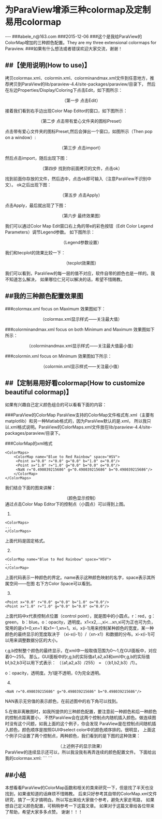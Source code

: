 <h1 align="ceter">为ParaView增添三种colormap及定制易用colormap</h1>
---
###abele_n@163.com
###2015-12-06
###这个是我给ParaView的ColorMap增加的三种颜色配置。They are my three extensional colormaps for Paraview.
###如果有什么想法或者错误欢迎大家交流，谢谢！


##【使用说明(How to use)】
----
拷贝colormax.xml、colormin.xml、colorminandmax.xml文件到任意地方，推荐拷贝到ParaView的lib/paraview-4.4/site-packages/paraview/目录下，
然后在左边Properties/Display/Coloring下点击Edit，如下图所示：
<div align="center">
<img src="https://github.com/weiminghu07/colormap/blob/master/pics/1.png" alt=""/><br />
（第一步 点击Edit）
</div>

接着我们看到右手边出现Color Map Editor的窗口，如下图所示：
<div align="center">
<img src="https://github.com/weiminghu07/colormap/blob/master/pics/2.png" alt=""/><br />
（第二步 点击带有爱心文件夹的图标Preset）
</div>

点击带有爱心文件夹的图标Preset,然后会弹出一个窗口，如图所示（Then pop on a window）:
<div align="center">
<img src="https://github.com/weiminghu07/colormap/blob/master/pics/3.png" alt=""/><br />
（第三步 点击import）
</div>

然后点击import，随后出现下图：
<div align="center">
<img src="https://github.com/weiminghu07/colormap/blob/master/pics/4.png" alt=""/><br />
（第四步 找到你前面拷贝的文件，点击ok）
</div>

找到前面你存放的文件，然后选中，点击ok即可输入（注意ParaView不识别中文）。
ok之后出现下图：
<div align="center">
<img src="https://github.com/weiminghu07/colormap/blob/master/pics/5.png" alt=""/><br />
（第五步 点击Apply）
</div>

点击Apply，最后就出现了下图：
<div align="center">
<img src="https://github.com/weiminghu07/colormap/blob/master/pics/colormapformax.png" alt=""/><br />
（第六步 最终效果图）
</div>

我们可以通过Color Map Edit窗口右上角的带e的彩色按钮（Edit Color Legend Parameters）调节Legend参数。
如下图所示：
<div align="center">
<img src="https://github.com/weiminghu07/colormap/blob/master/pics/6.png" alt=""/><br />
（Legend参数设置）
</div>

我们和tecplot的效果比较一下：
<div align="center">
<img src="https://github.com/weiminghu07/colormap/blob/master/pics/tecplot.png" alt=""/><br />
（tecplot效果图）
</div>

我们可以看到，ParaView的每一层的值不对应，软件自带的颜色也是一样的。我不知道怎么解决，
如果哪位仁兄可以解决的话，希望不惜赐教。 


##我的三种颜色配置效果图
-----
###colormax.xml focus on Maximum
效果图如下：
<div align="center">
<img src="https://github.com/weiminghu07/colormap/blob/master/pics/colormapformax.png" alt=""/><br />
（colormax.xml显示样式——关注最大值）
</div>


###colorminandmax.xml focus on both Minimum and Maximum
效果图如下所示：
<div align="center">
<img src="https://github.com/weiminghu07/colormap/blob/master/pics/colormapformaxandmin.png" alt=""/><br />
（colorminandmax.xml显示样式——关注最大值最小值）
</div>


###colormin.xml focus on Minimum
效果图如下所示：
<div align="center">
<img src="https://github.com/weiminghu07/colormap/blob/master/pics/colormapformin.png" alt=""/><br />
（colormin.xml显示样式——关注最小值）
</div>


##【定制易用好看colormap(How to customize beautiful colormap)】
-----
如果有兴趣自己定义颜色组合的可以看看下面的内容：

###ParaView的ColorMap
ParaView支持的ColorMap文件格式有.xml（主要有matplotlib）和另一种Matlab格式的，因为ParaView默认的是.xml，
所以我只以.xml格式说明。ParaView的ColorMaps.xml文件放在lib/paraview-4.4/site-packages/paraview/目录下。

###ColorMap的xml格式
```
<ColorMaps>
    <ColorMap name="Blue to Red Rainbow" space="HSV">
     <Point x="0.0" r="0.0" g="0.0" b="1.0" o="0.0"/>
     <Point x="1.0" r="1.0" g="0.0" b="0.0" o="0.0"/>
     <NaN r="0.498039215686" g="0.498039215686" b="0.498039215686"/>
    </ColorMap>
</ColorMaps>
```
我们结合下面的图来讲解：
<div align="center">
<img src="https://github.com/weiminghu07/colormap/blob/master/pics/7.png" alt=""/><br />
（颜色显示控制）
</div>
通过点击Color Map Editor下的控制点（小圆点）可以得到上图。

1.
```
<ColorMaps>
...
</ColorMaps>
```
上面代码是固定格式。

2.
```
<ColorMap name="Blue to Red Rainbow" space="HSV">
...
</ColorMap>
```
上面代码表示一种颜色的界定。name表示这种颜色映射的名字，space表示其所属空间——在图
右下方Color Space可以看到。

3.
```
<Point x="0.0" r="0.0" g="0.0" b="1.0" o="0.0"/>
<Point x="1.0" r="1.0" g="0.0" b="0.0" o="0.0"/>
```
上面代码中x代表控制点位置（control point），就是图中的小圆点。r：red，g：green，
b：blue。o：opacity，透明度。x1<x2,...,xi<...xn,xi可为正也可为负，常用的是x1=0,xn=1
和x1=-1,xn=1。xi，x(i-1)用来控制某种颜色的宽度，某一种颜色的最终显示的宽度取决于
（xi-x(i-1)）/（xn-x1）和数据的分布。xi-x(i-1)可以用来调整数据分区的大小。

r,g,b控制整个颜色的最终显示，在xml中一般取值范围为0～1,在GUI面板中，对应着0～255。
那么，GUI面板中的r,g,b的实际值a1,a2,a3和xml中r,g,b的实际值b1,b2,b3可以用下式表示：
（（a1,a2,a3）/255） = （（b1,b2,b3）/1）。

o：opacity，透明度。为1是不透明，0为完全透明。

4.
```
<NaN r="0.498039215686" g="0.498039215686" b="0.498039215686"/>
```
NAN表示无穷值的表示颜色，在前述图中的右下角可以找到。

5.在做非离散图时，如我所提供的三种颜色配置，要注意前一种颜色和后一种颜色的控制点距离要小，
不然ParaView会在这两个控制点内随机插入颜色。做连续图时没有这个问题，如我上面的这个例子，你会发现
ParaView是在控制点间随机插入颜色，颜色顺序是按照GUI中select color中的颜色顺序排的。很明显，
上面这个例子只设置了两个控制点，两种颜色，我们看到的是下图的这种效果：
<div align="center">
<img src="https://github.com/weiminghu07/colormap/blob/master/pics/8.png" alt=""/><br />
（上述例子的显示效果）
</div>
ParaView的连续显示还可以，所以我没我有再弄连续的颜色配置文件。
下面给出我的colormax.xml:
```
<ColorMaps>
    <ColorMap name="FoucsMax" space="HSV">     
     <Point x="-1.00000000"  o="0.00000" r="0.00000" g="0.00000" b="1.00000"/>
     <Point x="-0.75000001"  o="0.00000" r="0.00000" g="0.00000" b="1.00000"/>
     <Point x="-0.75000000"  o="0.00000" r="0.00000" g="0.15000" b="1.00000"/>
     <Point x="-0.55000001"  o="0.00000" r="0.00000" g="0.15000" b="1.00000"/>
     <Point x="-0.55000000"  o="0.00000" r="0.00000" g="0.40000" b="1.00000"/>
     <Point x="-0.42500001"  o="0.00000" r="0.00000" g="0.40000" b="1.00000"/>
     <Point x="-0.42500000"  o="0.00000" r="0.00000" g="0.70000" b="1.00000"/>
     <Point x="-0.30000001"  o="0.00000" r="0.00000" g="0.70000" b="1.00000"/>
     <Point x="-0.30000000"  o="0.00000" r="0.00000" g="1.00000" b="1.00000"/>
     <Point x="-0.17500001"  o="0.00000" r="0.00000" g="1.00000" b="1.00000"/>
     <Point x="-0.17500000"  o="0.00000" r="0.17300" g="1.00000" b="0.50000"/>
     <Point x="-0.05000001"  o="0.00000" r="0.17300" g="1.00000" b="0.50000"/>
     <Point x="-0.05000000"  o="0.00000" r="0.06000" g="1.00000" b="0.20000"/>
     <Point x="0.07500000"  o="0.00000" r="0.06000" g="1.00000" b="0.20000"/>
     <Point x="0.07500001"  o="0.00000" r="0.00000" g="1.00000" b="0.00000"/>
     <Point x="0.22500000"  o="0.00000" r="0.00000" g="1.00000" b="0.00000"/>
     <Point x="0.22500001"  o="0.00000" r="0.40000" g="1.00000" b="0.08000"/>
     <Point x="0.35000000"  o="0.00000" r="0.40000" g="1.00000" b="0.08000"/>
     <Point x="0.35000001"  o="0.00000" r="0.70000" g="1.00000" b="0.08000"/>
     <Point x="0.47500000"  o="0.00000" r="0.70000" g="1.00000" b="0.08000"/>
     <Point x="0.47500001"  o="0.00000" r="0.99000" g="1.00000" b="0.08000"/>
     <Point x="0.60000000"  o="0.00000" r="0.99000" g="1.00000" b="0.08000"/>
     <Point x="0.60000001"  o="0.00000" r="1.00000" g="0.55000" b="0.08000"/>
     <Point x="0.72500000"  o="0.00000" r="1.00000" g="0.55000" b="0.08000"/>
     <Point x="0.7250001"  o="0.00000" r="1.00000" g="0.25000" b="0.03000"/>
     <Point x="0.8500000"  o="0.00000" r="1.00000" g="0.25000" b="0.03000"/>
     <Point x="0.85000001"  o="0.00000" r="1.00000" g="0.00000" b="0.00000"/>
     <Point x="0.95000000"  o="0.00000" r="1.00000" g="0.00000" b="0.00000"/>
     <Point x="0.95000001"  o="0.00000" r="0.70000" g="0.00000" b="0.00000"/>
     <Point x="1.00000000"  o="0.00000" r="0.70000" g="0.00000" b="0.00000"/>
     <NaN r="0.00000" g="0.00000" b="0.00000"/>
    </ColorMap>
</ColorMaps>
```


##小结
-----
本想看看ParaView的ColorMap函数和相关的类来研究一下，但是找了半天也没找到，如果谁知道的话麻烦不惜赐教。
后来只好参考其自带的ColorMap.xml文件研究，搞了一天才搞明白。所以写出来给大家做个参考，避免大家走弯路，
如果想自己定义颜色配置，可稍稍参考一下这篇文章。
如果对于这篇文章给各位带来了帮助，希望大家多多点赞。
谢谢！！！
